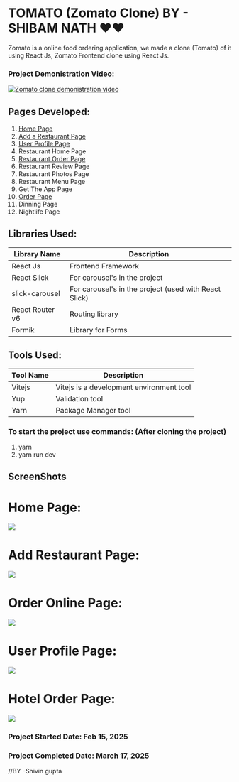 # TOMATO (Zomato Clone) BY - SHIBAM NATH ❤❤


Zomato is a online food ordering application, we made a clone (Tomato) of it using React Js, Zomato Frontend clone using React Js.

### Project Demonistration Video: 

[![Zomato clone demonistration video](https://img.youtube.com/vi/lNfS_8bJA5c/0.jpg)](https://www.youtube.com/watch?v=WR46h_3GZqU)

## Pages Developed:

1. [Home Page](#home-page)    
2. [Add a Restaurant Page](#add-restaurant-page)    
3. [User Profile Page](#user-profile-page)   
4. Restaurant Home Page 
5. [Restaurant Order Page](#hotel-order-page)   
6. Restaurant Review Page
7. Restaurant Photos Page
8. Restaurant Menu Page   
9. Get The App Page
10. [Order Page](#order-online-page)  
11. Dinning Page
12. Nightlife Page

## Libraries Used:

| Library Name | Description |
| ------------ | ----------- |
| React Js     | Frontend Framework |
| React Slick  | For carousel's in the project |
| slick-carousel  | For carousel's in the project (used with React Slick) |
| React Router v6  | Routing library  |
| Formik  | Library for Forms |

## Tools Used:

| Tool Name | Description |
| ----------- | ----------- |
| Vitejs    | Vitejs is a development environment tool |
| Yup   | Validation tool |
| Yarn   | Package Manager tool |

### To start the project use commands: (After cloning the project)

1. yarn
2. yarn run dev

## ScreenShots

# Home Page:

<img src="Project Images/Home.png" />


# Add Restaurant Page:

<img src="Project Images/AddRestaurant.png" />


# Order Online Page:

<img src="Project Images/OrderOnlinePage.png" />


# User Profile Page:

<img src="Project Images/UserProfilePage.png" />


# Hotel Order Page:

<img src="Project Images/HotelOrderPage.png" />


### Project Started Date: Feb 15, 2025

### Project Completed Date: March 17, 2025

//BY -Shivin gupta
